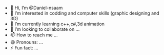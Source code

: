 - 👋 Hi, I’m @Daniel-nsaam
- 👀 I’m interested in codding and computer skills (graphic designing and 3D)
- 🌱 I’m currently learning c++,c#,3d animation 
- 💞️ I’m looking to collaborate on ...
- 📫 How to reach me ...
- 😄 Pronouns: ...
- ⚡ Fun fact: ...

<!---
Daniel-nsaam/Daniel-nsaam is a ✨ special ✨ repository because its `README.md` (this file) appears on your GitHub profile.
You can click the Preview link to take a look at your changes.
--->

